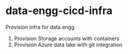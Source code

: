 # data-engg-cicd-infra
Provision infra for data engg

1. Provision Storage accounts with containers 
2. Provision Azure data lake with git integration
